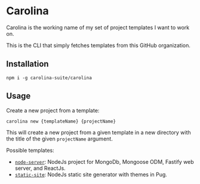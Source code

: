 
# Carolina #

Carolina is the working name of my set of project templates I want to
work on.

This is the CLI that simply fetches templates from this GitHub organization.

## Installation #

`npm i -g carolina-suite/carolina`

## Usage #

Create a new project from a template:

`carolina new {templateName} {projectName}`

This will create a new project from a given template in a new directory with
the title of the given `projectName` argument.

Possible templates:

* [`node-server`](https://github.com/carolina-suite/node-server-start): NodeJs project for MongoDb, Mongoose ODM, Fastify web server, and ReactJs.
* [`static-site`](https://github.com/carolina-suite/static-site-start): NodeJs static site generator with themes in Pug.
